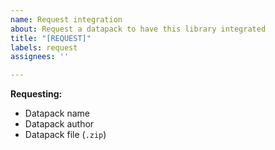 ```yaml
---
name: Request integration
about: Request a datapack to have this library integrated
title: "[REQUEST]"
labels: request
assignees: ''

---
```


**Requesting:**
* Datapack name
* Datapack author
* Datapack file (`.zip`)
